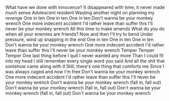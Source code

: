 What have we done with innocence?
It disappeared with time, it never made much sense
Adolescent resident
Wasting another night on planning my revenge
One in ten
One in ten
One in ten
Don't wanna be your monkey wrench
One more indecent accident
I'd rather leave than suffer this
I'll never be your monkey wrench
All this time to make amends
What do you do when all your enemies are friends?
Now and then I'll try to bend
Under pressure, wind up snapping in the end
One in ten
One in ten
One in ten
Don't wanna be your monkey wrench
One more indecent accident
I'd rather leave than suffer this
I'll never be your monkey wrench
Temper
Temper
Temper
One last thing before I quit
I never wanted any more
Than I could fit into my head
I still remember every single word you said
And all the shit that somehow came along with it
Still, there's one thing that comforts me
Since I was always caged and now I'm free
Don't wanna be your monkey wrench
One more indecent accident
I'd rather leave than suffer this
I'll never be your monkey wrench
Don't wanna be your monkey wrench (fall in, fall out)
Don't wanna be your monkey wrench (fall in, fall out)
Don't wanna be your monkey wrench (fall in, fall out)
Don't wanna be your monkey wrench

